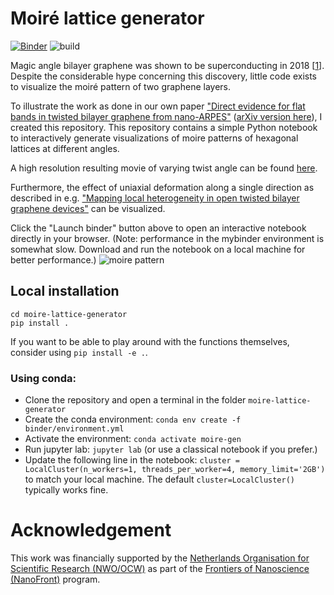 # Moiré lattice generator
[![Binder](https://mybinder.org/badge_logo.svg)](https://mybinder.org/v2/gh/TAdeJong/moire-lattice-generator/master?urlpath=lab/tree/moire-plane-wave-animation-interactive.ipynb)
![build](https://github.com/TAdeJong/moire-lattice-generator/workflows/build/badge.svg)

Magic angle bilayer graphene was shown to be superconducting in 2018 [[1](https://doi.org/10.1038/nature26160)]. 
Despite the considerable hype concerning this discovery, little code exists to visualize the moiré pattern of two graphene layers.

To illustrate the work as done in our own paper ["Direct evidence for flat bands in twisted bilayer graphene from nano-ARPES"](https://www.nature.com/articles/s41567-020-01041-x) ([arXiv version here](https://arxiv.org/abs/2002.02289)), I created this repository.
This repository contains a simple Python notebook to interactively generate visualizations of moire patterns of hexagonal lattices at different angles.

A high resolution resulting movie of varying twist angle can be found [here](https://www.youtube.com/watch?v=c4n1pMsDNaU).

Furthermore, the effect of uniaxial deformation along a single direction as described in e.g. ["Mapping local heterogeneity in open twisted bilayer graphene devices"](https://arxiv.org/abs/2008.13766) can be visualized.

Click the "Launch binder" button above to open an interactive notebook directly in your browser. (Note: performance in the mybinder environment is somewhat slow. Download and run the notebook on a local machine for better performance.)
![moire pattern](https://repository-images.githubusercontent.com/292806144/05106400-eeab-11ea-8e2f-0b35075b7cef)

## Local installation 

```git clone https://github.com/TAdeJong/moire-lattice-generator.git
cd moire-lattice-generator
pip install .
```

If you want to be able to play around with the functions themselves, consider using `pip install -e .`.

### Using conda:

- Clone the repository and open a terminal in the folder `moire-lattice-generator`
- Create the conda environment: `conda env create -f binder/environment.yml`
- Activate the environment: `conda activate moire-gen`
- Run jupyter lab: `jupyter lab` (or use a classical notebook if you prefer.)
- Update the following line in the notebook: `cluster = LocalCluster(n_workers=1, threads_per_worker=4, memory_limit='2GB')` to match your local machine. The default `cluster=LocalCluster()` typically works fine.

# Acknowledgement

This work was financially supported by the [Netherlands Organisation for Scientific Research (NWO/OCW)](https://www.nwo.nl/en/science-enw) as part of the [Frontiers of Nanoscience (NanoFront)](https://www.universiteitleiden.nl/en/research/research-projects/science/frontiers-of-nanoscience-nanofront) program.
